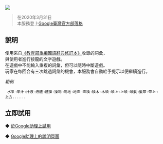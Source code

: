 [![](https://lh3.googleusercontent.com/Cc6BaW2bvr3i7N5V0pPb9RDtIZo8wIVFPFPV9Ev9tWtYgMvRBf8kCnhBpldEV-dG0eqDNlchpXQlhw=s81)](https://assistant.google.com/services/a/uid/000000ca4e8b5d65)

>在2020年3月31日  
>本服務登上[Google臺灣官方部落格](https://taiwan.googleblog.com/2020/03/tips-for-home-entertainment.html?fbclid=IwAR3S6u6NuAm8fCKOuRePjseSoDyMmnvgE16oYXs7Eafthw9IFFtfAB71Neo)

說明
-------
使用來自[《教育部重編國語辭典修訂本》](http://dict.revised.moe.edu.tw/cbdic/)收錄的詞彙，  
與使用者進行接龍的文字遊戲。  
在遊戲中不能輸入重複的詞彙，但可以隨時中斷遊戲。  
玩家在每回合有三次跳過詞彙的機會，本服務會自動給予提示以便繼續進行。

*範例*  

``` 水果→果汁→汁液→液體→體操→操場→場地→地面→面積→積木→木頭→頭上→上頭→頭髮→髮帶→帶上→上方......```

立即試用
-------
◆ [於Google助理上試用](https://assistant.google.com/services/invoke/uid/000000ca4e8b5d65)
  
◆ [Google助理上的說明頁面](https://assistant.google.com/services/a/uid/000000ca4e8b5d65)
